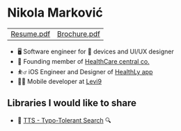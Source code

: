 <h1>Nikola Marković</h1>
<table>
  <tr> 
    <td><a href="https://www.icloud.com/iclouddrive/0BrHo-Xl-lnry4XrLcixylkDw#Nikola_Markovic_-_Resume">Resume.pdf</a></td> 
    <td><a href="https://www.icloud.com/iclouddrive/0niKUajurIJRKRsEJIcLwcxrw">Brochure.pdf</a></td> 
  </tr>
</table>
<ul>
  <li> 🖥 Software engineer for  devices and UI/UX designer
  <li> 👔 Founding member of <a href="http://healthcarecentral.co">HealthCare central co.</a>
  <li> ⛹️‍♂️ iOS Engineer and Designer of <a href="http://healthlyapp.com">HealthLy app</a>
  <li> 👨‍💻 Mobile developer at <a href="http://levi9.com">Levi9</a>
</ul>
<h2>Libraries I would like to share</h2>
<ul>
  <li>🔎 <a href="https://github.com/nikola-markovic/TyToSearch">TTS - Typo-Tolerant Search</a> 🔍
</ul>
